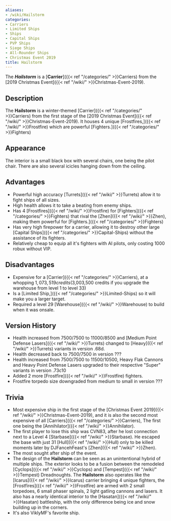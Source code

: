 ```yaml
---
aliases:
- /wiki/Hailstorm
categories:
- Carriers
- Limited Ships
- Ships
- Capital Ships
- PVP Ships
- Siege Ships
- All-Rounder Ships
- Christmas Event 2019
title: Hailstorm
---
```


The **_Hailstorm_** is a [**Carrier**]({{< ref "/categories/" >}}Carriers) from the [2019 Christmas Event]({{< ref "/wiki/" >}}Christmas-Event-2019).

## Description

The **Hailstorm** is a winter-themed [Carrier]({{< ref "/categories/" >}}Carriers) from the first stage of the [2019 Christmas Event]({{< ref "/wiki/" >}}Christmas-Event-2019). It houses 4 unique [Frostfires,]({{< ref "/wiki/" >}}Frostfire) which are powerful [Fighters.]({{< ref "/categories/" >}}Fighters)

## Appearance

The interior is a small black box with several chairs, one being the pilot chair. There are also several icicles hanging down from the ceiling.

## Advantages

- Powerful high accuracy [Turrets]({{< ref "/wiki/" >}}Turrets) allow it to fight ships of all sizes.
- High health allows it to take a beating from enemy ships.
- Has 4 [Frostfires]({{< ref "/wiki/" >}}Frostfire) for [Fighters]({{< ref "/categories/" >}}Fighters) that rival the [Zhen]({{< ref "/wiki/" >}}Zhen), making them powerful for [Fighters.]({{< ref "/categories/" >}}Fighters)
- Has very high firepower for a carrier, allowing it to destroy other large [Capital Ships]({{< ref "/categories/" >}}Capital-Ships) without the assistance of its fighters.
- Relatively cheap to equip all it's fighters with AI pilots, only costing 1000 robux without VIP.

## Disadvantages

- Expensive for a [Carrier]({{< ref "/categories/" >}}Carriers), at a whopping $1,073,519 credits ($3,003,500 credits if you upgrade the warehouse from level 1 to level 33)
- Is a [Limited Ship,]({{< ref "/categories/" >}}Limited-Ships) so it will make you a larger target.
- Required a level 29 [Warehouse]({{< ref "/wiki/" >}}Warehouse) to build when it was onsale.

## Version History 

- Health increased from 7500/7500 to 11000/8500 and [Medium Point Defense Lasers]({{< ref "/wiki/" >}}Turrets) changed to [Heavy]({{< ref "/wiki/" >}}Turrets) variants in version .68d.
- Health decreased back to 7500/7500 in version ???
- Health increased from 7500/7500 to 11500/10500, Heavy Flak Cannons and Heavy Point Defense Lasers upgraded to their respective "Super" variants in version .73c10
- Added 2 more [Frostfire]({{< ref "/wiki/" >}}Frostfire) fighters.
- Frostfire torpedo size downgraded from medium to small in version ???

## Trivia

- Most expensive ship in the first stage of the [Christmas Event 2019]({{< ref "/wiki/" >}}Christmas-Event-2019), and it is also the second most expensive of all [Carriers]({{< ref "/categories/" >}}Carriers), The first one being the [Annihilator]({{< ref "/wiki/" >}}Annihilator).
- The first player to lose this ship was CVN83, after he lost connection next to a Level 4 [Starbase]({{< ref "/wiki/" >}}Starbase). He escaped the base with just 31 [Hull]({{< ref "/wiki/" >}}Hull) only to be killed moments later by DJFancehFeast's [Zhen]({{< ref "/wiki/" >}}Zhen).
- The most sought after ship of the event.
- The design of the **Hailstorm** can be seen as an unintentional hybrid of multiple ships. The exterior looks to be a fusion between the remodeled [Cyclops]({{< ref "/wiki/" >}}Cyclops) and [Tempest]({{< ref "/wiki/" >}}Tempest) Dreadnoughts. The **Hailstorm** also operates like the [Icarus]({{< ref "/wiki/" >}}Icarus) carrier bringing 4 unique fighters, the [Frostfires]({{< ref "/wiki/" >}}Frostfire) are armed with 2 small torpedoes, 6 small phaser spinals, 2 light gatling cannons and lasers. It also has a nearly identical interior to the [Hasatan]({{< ref "/wiki/" >}}Hasatan) battleship, with the only difference being ice and snow building up in the corners.
- It's also ViklyMF's favorite ship.
